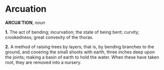 # Arcuation

**ARCUA'TION**, _noun_

**1.** The act of bending; incurvation; the state of being bent; curvity; crookedness; great convexity of the thorax.

**2.** A method of raising trees by layers; that is, by bending branches to the ground, and covering the small shoots with earth, three inches deep upon the joints; making a basin of earth to hold the water. When these have taken root, they are removed into a nursery.